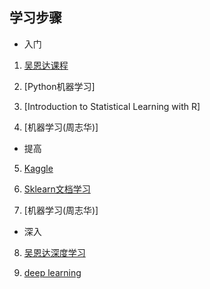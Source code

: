 
## 学习步骤
 
* 入门
 1. [吴恩达课程](https://link.zhihu.com/?target=https%3A//www.coursera.org/learn/machine-learning)

 2. [Python机器学习]
 3. [Introduction to Statistical Learning with R]

 4. [机器学习(周志华)]

* 提高
 5. [Kaggle](https://link.zhihu.com/?target=https%3A//www.kaggle.com/)

 6. [Sklearn文档学习](https://link.zhihu.com/?target=https%3A//www.kaggle.com/)

 7. [机器学习(周志华)]

* 深入

 8. [吴恩达深度学习](https://www.deeplearning.ai/)

 9. [deep learning](http://www.deeplearningbook.org/)